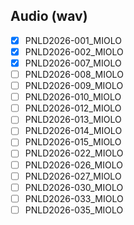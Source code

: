 Audio (wav)
-----

- [x] PNLD2026-001_MIOLO
- [x] PNLD2026-002_MIOLO
- [x] PNLD2026-007_MIOLO
- [ ] PNLD2026-008_MIOLO
- [ ] PNLD2026-009_MIOLO
- [ ] PNLD2026-010_MIOLO
- [ ] PNLD2026-012_MIOLO
- [ ] PNLD2026-013_MIOLO
- [ ] PNLD2026-014_MIOLO
- [ ] PNLD2026-015_MIOLO
- [ ] PNLD2026-022_MIOLO
- [ ] PNLD2026-026_MIOLO
- [ ] PNLD2026-027_MIOLO
- [ ] PNLD2026-030_MIOLO
- [ ] PNLD2026-033_MIOLO
- [ ] PNLD2026-035_MIOLO